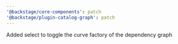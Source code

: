 ```yaml
---
'@backstage/core-components': patch
'@backstage/plugin-catalog-graph': patch
---
```


Added select to toggle the curve factory of the dependency graph
